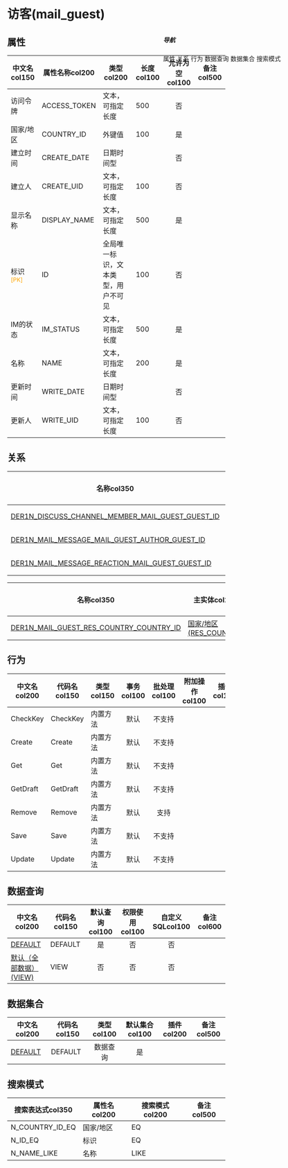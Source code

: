 # 访客(mail_guest)  <!-- {docsify-ignore-all} -->


## 属性
|    中文名col150 | 属性名称col200           | 类型col200     | 长度col100    |允许为空col100    |  备注col500  |
| --------   |------------| -----  | -----  | :----: | -------- |
|访问令牌|ACCESS_TOKEN|文本，可指定长度|500|否||
|国家/地区|COUNTRY_ID|外键值|100|是||
|建立时间|CREATE_DATE|日期时间型||否||
|建立人|CREATE_UID|文本，可指定长度|100|否||
|显示名称|DISPLAY_NAME|文本，可指定长度|500|是||
|标识<sup class="footnote-symbol"><font color=orange>[PK]</font></sup>|ID|全局唯一标识，文本类型，用户不可见|100|否||
|IM的状态|IM_STATUS|文本，可指定长度|500|是||
|名称|NAME|文本，可指定长度|200|是||
|更新时间|WRITE_DATE|日期时间型||否||
|更新人|WRITE_UID|文本，可指定长度|100|否||


## 关系

<el-row>
<el-tabs v-model="show_der">
<el-tab-pane label="主关系" name="major">

| 名称col350     |   从实体col200 | 关系类型col200     |   备注col500  |
| -------- |---------- |------------|----- |
|[DER1N_DISCUSS_CHANNEL_MEMBER_MAIL_GUEST_GUEST_ID](der/DER1N_DISCUSS_CHANNEL_MEMBER_MAIL_GUEST_GUEST_ID)|[频道成员(DISCUSS_CHANNEL_MEMBER)](module/discuss/discuss_channel_member)|1:N关系||
|[DER1N_MAIL_MESSAGE_MAIL_GUEST_AUTHOR_GUEST_ID](der/DER1N_MAIL_MESSAGE_MAIL_GUEST_AUTHOR_GUEST_ID)|[消息(MAIL_MESSAGE)](module/mail/mail_message)|1:N关系||
|[DER1N_MAIL_MESSAGE_REACTION_MAIL_GUEST_GUEST_ID](der/DER1N_MAIL_MESSAGE_REACTION_MAIL_GUEST_GUEST_ID)|[消息反应(MAIL_MESSAGE_REACTION)](module/mail/mail_message_reaction)|1:N关系||


</el-tab-pane>
<el-tab-pane label="从关系" name="minor">

|  名称col350   | 主实体col200   | 关系类型col200   |    备注col500  |
| -------- |---------- |-----------|----- |
|[DER1N_MAIL_GUEST_RES_COUNTRY_COUNTRY_ID](der/DER1N_MAIL_GUEST_RES_COUNTRY_COUNTRY_ID)|[国家/地区(RES_COUNTRY)](module/base/res_country)|1:N关系||

</el-tab-pane>
</el-tabs>
</el-row>

## 行为
| 中文名col200    | 代码名col150    | 类型col150    | 事务col100   | 批处理col100   | 附加操作col100  | 插件col150    |  备注col300  |
| -------- |---------- |----------- |:----:|:----:|---------| ----- | ----- |
|CheckKey|CheckKey|内置方法|默认|不支持||||
|Create|Create|内置方法|默认|不支持||||
|Get|Get|内置方法|默认|不支持||||
|GetDraft|GetDraft|内置方法|默认|不支持||||
|Remove|Remove|内置方法|默认|支持||||
|Save|Save|内置方法|默认|不支持||||
|Update|Update|内置方法|默认|不支持||||

## 数据查询
| 中文名col200    | 代码名col150    | 默认查询col100 | 权限使用col100 | 自定义SQLcol100 |  备注col600|
| --------  | --------   | :----:  |:----:  | :----:  |----- |
|[DEFAULT](module/mail/mail_guest/query/Default)|DEFAULT|是|否 |否 ||
|[默认（全部数据）(VIEW)](module/mail/mail_guest/query/View)|VIEW|否|否 |否 ||

## 数据集合
| 中文名col200  | 代码名col150  | 类型col100 | 默认集合col100 |   插件col200|   备注col500|
| --------  | --------   | :----:   | :----:   | ----- |----- |
|[DEFAULT](module/mail/mail_guest/dataset/Default)|DEFAULT|数据查询|是|||

## 搜索模式
|   搜索表达式col350   |    属性名col200    |    搜索模式col200        |备注col500  |
| -------- |------------|------------|------|
|N_COUNTRY_ID_EQ|国家/地区|EQ||
|N_ID_EQ|标识|EQ||
|N_NAME_LIKE|名称|LIKE||

<div style="display: block; overflow: hidden; position: fixed; top: 140px; right: 100px;">

##### 导航
<el-anchor >
<el-anchor-link :href="`#/module/mail/mail_guest?id=属性`">
  属性
</el-anchor-link>
<el-anchor-link :href="`#/module/mail/mail_guest?id=关系`">
  关系
</el-anchor-link>
<el-anchor-link :href="`#/module/mail/mail_guest?id=行为`">
  行为
</el-anchor-link>
<el-anchor-link :href="`#/module/mail/mail_guest?id=数据查询`">
  数据查询
</el-anchor-link>
<el-anchor-link :href="`#/module/mail/mail_guest?id=数据集合`">
  数据集合
</el-anchor-link>
<el-anchor-link :href="`#/module/mail/mail_guest?id=搜索模式`">
  搜索模式
</el-anchor-link>
</el-anchor>
</div>

<script>
 const { createApp } = Vue
  createApp({
    data() {
      return {
show_der:'major',


      }
    },
    methods: {
    }
  }).use(ElementPlus).mount('#app')
</script>